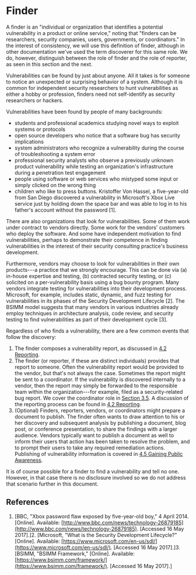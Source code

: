 # Finder 

A finder is an "individual or organization that identifies a potential
vulnerability in a product or online service," noting that "finders
can be researchers, security companies, users, governments, or
coordinators." In the interest of consistency, we will use this
definition of finder, although in other documentation we've used the
term discoverer for this same role. We do, however, distinguish between
the role of finder and the role of reporter, as seen in this section and
the next.

Vulnerabilities can be found by just about anyone. All it takes is for
someone to notice an unexpected or surprising behavior of a system.
Although it is common for independent security researchers to hunt
vulnerabilities as either a hobby or profession, finders need not
self-identify as security researchers or hackers.

Vulnerabilities have been found by people of many backgrounds:

-   students and professional academics studying novel ways to exploit
    systems or protocols
-   open source developers who notice that a software bug has security
    implications
-   system administrators who recognize a vulnerability during the
    course of troubleshooting a system error
-   professional security analysts who observe a previously unknown
    product vulnerability while testing an organization's
    infrastructure during a penetration test engagement
-   people using software or web services who mistyped some input or
    simply clicked on the wrong thing
-   children who like to press buttons. Kristoffer Von Hassel, a
    five-year-old from San Diego discovered a vulnerability in
    Microsoft's Xbox Live service just by holding down the space bar
    and was able to log in to his father's account without the password
    \[1\].



There are also organizations that look for vulnerabilities. Some of them
work under contract to vendors directly. Some work for the vendors'
customers who deploy the software. And some have independent motivation
to find vulnerabilities, perhaps to demonstrate their competence in
finding vulnerabilities in the interest of their security consulting
practice's business development.

Furthermore, vendors may choose to look for vulnerabilities in their own
products---a practice that we strongly encourage. This can be done via
(a) in-house expertise and testing, (b) contracted security testing, or
(c) solicited on a per-vulnerability basis using a bug bounty program.
Many vendors integrate testing for vulnerabilities into their
development process. Microsoft, for example, includes static, dynamic,
and fuzz testing for vulnerabilities in its phases of the Security
Development Lifecycle \[2\]. The BSIMM model suggests that many vendors
in various industries already employ techniques in architecture
analysis, code review, and security testing to find vulnerabilities as
part of their development cycle \[3\].



Regardless of who finds a vulnerability, there are a few common events
that follow the discovery:

1.  The finder composes a vulnerability report, as discussed in [4.2
    Reporting](4.2-Reporting_47677468.md).
2.  The finder (or reporter, if these are distinct individuals) provides
    that report to someone. Often the vulnerability report would be
    provided to the vendor, but that's not always the case. Sometimes
    the report might be sent to a coordinator. If the vulnerability is
    discovered internally to a vendor, then the report may simply be
    forwarded to the responsible team within the organization---for
    example, filed as a security-related bug report. We cover the
    coordinator role in [Section 3.5](3_5). A
    discussion of the reporting process can be found in [4.2
    Reporting](4.2-Reporting_47677468.md).
3.  (Optional) Finders, reporters, vendors, or coordinators might
    prepare a document to publish. The finder often wants to draw
    attention to his or her discovery and subsequent analysis by
    publishing a document, blog post, or conference presentation, to
    share the findings with a larger audience. Vendors typically want to
    publish a document as well to inform their users that action has
    been taken to resolve the problem, and to prompt their users to take
    any required remediation actions. Publishing of vulnerability
    information is covered in [4.5 Gaining Public
    Awareness](4.5-Gaining-Public-Awareness_47677471.md).

It is of course possible for a finder to find a vulnerability and tell
no one. However, in that case there is no disclosure involved so we do
not address that scenario further in this document.



## References
1.  [BBC, "Xbox password flaw exposed by five-year-old boy," 4
    April 2014. \[Online\]. Available:
    [http://www.bbc.com/news/technology-26879185](http://www.bbc.com/news/technology-26879185). \[Accessed 16 May
    2017\].]2.  [Microsoft, "What is the Security Development Lifecycle?"
    \[Online\]. Available:
    [https://www.microsoft.com/en-us/sdl/](https://www.microsoft.com/en-us/sdl/). \[Accessed 16 May
    2017\].]3.  [BSIMM, "BSIMM Framework," \[Online\]. Available:
    [https://www.bsimm.com/framework/](https://www.bsimm.com/framework/). \[Accessed 16 May
    2017\].]
